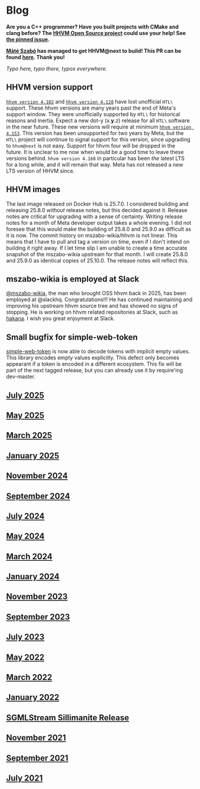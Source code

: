 # Blog

**Are you a C++ programmer? Have you built projects with CMake and clang before? The [HHVM Open Source project](https://github.com/facebook/hhvm) could use your help! See [the pinned issue](https://github.com/hershel-theodore-layton/hershel-theodore-layton/issues/2).**

**[Máté Szabó](https://github.com/mszabo-wikia) has managed to get HHVM@next to build! This PR can be found [here](https://github.com/facebook/hhvm/pull/9564). Thank you!**

_Typo here, typo there, typos everywhere._

## HHVM version support

[`hhvm version 4.102`](https://hhvm.com/blog/2021/03/23/hhvm-4.102.html) and
[`hhvm version 4.128`](https://hhvm.com/blog/2021/09/21/hhvm-4.128.html) have
lost unofficial `HTL\` support. These hhvm versions are many years past the
end of Meta's support window. They were unofficially supported by `HTL\` for
historical reasons and inertia. Expect a new dot-y (x.**y**.z) release
for all `HTL\` software in the near future. These new versions will require
at minimum [`hhvm version 4.153`](https://hhvm.com/blog/2022/03/17/hhvm-4.153.html).
This version has been unsupported for two years by Meta, but the `HTL\`
project will continue to signal support for this version, since upgrading
to `hhvm@next` is not easy. Support for hhvm four will be dropped in the
future. It is unclear to me now when would be a good time to leave these
versions behind. `hhvm version 4.168` in particular has been _the_ latest
LTS for a long while, and it will remain that way. Meta has not released
a new LTS version of HHVM since.

## HHVM images

The last image released on Docker Hub is 25.7.0. I considered building and
releasing 25.8.0 _without_ release notes, but this decided against it.
Release notes are critical for upgrading with a sense of certainty. Writing
release notes for a month of Meta developer output takes a whole evening.
I did not foresee that this would make the building of 25.8.0 and 25.9.0
as difficult as it is now. The commit history on mszabo-wikia/hhvm is
not linear. This means that I have to pull and tag a version on time,
even if I don't intend on building it right away. If I let time slip
I am unable to create a time accurate snapshot of the mszabo-wikia
upstream for that month. I will create 25.8.0 and 25.9.0 as identical
copies of 25.10.0. The release notes will reflect this.

## mszabo-wikia is employed at Slack

[@mszabo-wikia](https://github.com/mszabo-wikia), the man who brought OSS
hhvm back in 2025, has been employed at @slackhq. Congratulations!!! He has
continued maintaining and improving his upstream hhvm source tree and has
showed no signs of stopping. He is working on hhvm related repositories at
Slack, such as [hakana](https://github.com/mszabo-wikia/hakana/commits?author=mszabo-wikia).
I wish you great enjoyment at Slack.

## Small bugfix for simple-web-token

[simple-web-token](https://github.com/hershel-theodore-layton/simple-web-token/commit/af588bbd07d2f9fc015a1aeb1496b64bf5821d01)
is now able to decode tokens with implicit empty values. This library
encodes empty values explicitly. This defect only becomes appearant
if a token is encoded in a different ecosystem. This fix will be
part of the next tagged release, but  you can already use it by require'ing
dev-master.

## [July 2025](https://github.com/hershel-theodore-layton/hershel-theodore-layton/blob/master/2025-07.md)
## [May 2025](https://github.com/hershel-theodore-layton/hershel-theodore-layton/blob/master/2025-05.md)
## [March 2025](https://github.com/hershel-theodore-layton/hershel-theodore-layton/blob/master/2025-03.md)
## [January 2025](https://github.com/hershel-theodore-layton/hershel-theodore-layton/blob/master/2025-01.md)
## [November 2024](https://github.com/hershel-theodore-layton/hershel-theodore-layton/blob/master/2024-11.md)
## [September 2024](https://github.com/hershel-theodore-layton/hershel-theodore-layton/blob/master/2024-09.md)
## [July 2024](https://github.com/hershel-theodore-layton/hershel-theodore-layton/blob/master/2024-07.md)
## [May 2024](https://github.com/hershel-theodore-layton/hershel-theodore-layton/blob/master/2024-05.md)
## [March 2024](https://github.com/hershel-theodore-layton/hershel-theodore-layton/blob/master/2024-03.md)
## [January 2024](https://github.com/hershel-theodore-layton/hershel-theodore-layton/blob/master/2024-01.md)
## [November 2023](https://github.com/hershel-theodore-layton/hershel-theodore-layton/blob/master/2023-11.md)
## [September 2023](https://github.com/hershel-theodore-layton/hershel-theodore-layton/blob/master/2023-09.md)
## [July 2023](https://github.com/hershel-theodore-layton/hershel-theodore-layton/blob/master/2023-07.md)
## [May 2022](https://github.com/hershel-theodore-layton/hershel-theodore-layton/blob/master/2022-05.md)
## [March 2022](https://github.com/hershel-theodore-layton/hershel-theodore-layton/blob/master/2022-03.md)
## [January 2022](https://github.com/hershel-theodore-layton/hershel-theodore-layton/blob/master/2022-01.md)
## [SGMLStream Sillimanite Release](https://github.com/hershel-theodore-layton/hershel-theodore-layton/blob/master/2022-release-announcement-sgml-stream-sillimanite.md)
## [November 2021](https://github.com/hershel-theodore-layton/hershel-theodore-layton/blob/master/2021-11.md)
## [September 2021](https://github.com/hershel-theodore-layton/hershel-theodore-layton/blob/master/2021-09.md)
## [July 2021](https://github.com/hershel-theodore-layton/hershel-theodore-layton/blob/master/2021-07.md)
